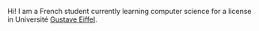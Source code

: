 Hi! I am a French student currently learning computer science for a license in Université [Gustave Eiffel]([url](https://www.univ-gustave-eiffel.fr/)).
